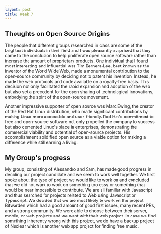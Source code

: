 ```yaml
---
layout: post
title: Week 7
---
```



## Thoughts on Open Source Origins
The people that different groups researched in class are some of the brightest individuals in their field and I was pleasantly surprised that they came to the conclusion to help proliferate open source software rather than increase the amount of proprietary products. One individual that I found most interesting and influential was Tim Berners-Lee, best known as the inventor of the World Wide Web, made a monumental contribution to the open-source community by deciding not to patent his invention. Instead, he made the web protocols and code available on a royalty-free basis. This decision not only facilitated the rapid expansion and adoption of the web but also set a precedent for the open sharing of technological innovations, embodying the spirit of the open-source movement.
<!--more-->
Another impressive supporter of open source was Marc Ewing, the creator of the Red Hat Linux distribution, who made significant contributions by making Linux more accessible and user-friendly. Red Hat's commitment to free and open-source software not only propelled the company to success but also cemented Linux's place in enterprises, demonstrating the commercial viability and potential of open-source projects. His accomplishment solidified open source as a viable option for making a difference while still earning a living.
## My Group's progress
My group, consisting of Alessandro and Sam, has made good progress in deciding our project candidate and we seem to work well together. We first spoke about the type of project we would like to work on and concluded that we did not want to work on something too easy or something that would be near impossible to contribute. We are all familiar with Javascript and thus searched for projects related to Web using Javascript or Typescript. We decided that we are most likely to work on the project Bitwarden which had a good amount of good first issues, many recent PRs, and a strong community. We were able to choose between their server, mobile, or web projects and we went with their web project. In case we find something inherently wrong with this project, we do have a backup project of Nuclear which is another web app project for finding free music.

